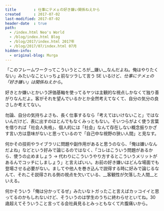 ```yaml
---
title        : 仕事にテメェの好き嫌い関係ねえから
created      : 2017-07-02
last-modified: 2017-07-02
header-date  : true
path:
  - /index.html Neo's World
  - /blog/index.html Blog
  - /blog/2017/index.html 2017年
  - /blog/2017/07/index.html 07月
hidden-info:
  - original-blog: Murga
---
```


「このフレームワークってこういうところが__嫌い__なんだよね。俺はやりたくない」みたいなこといっちょ前なツラして言う SE いるけど、_仕事にテメェの「好き嫌い」は関係ねえから_。

好きとか嫌いとかいう評価基軸を使ってるヤツは主観的な視点しかなくて独り善がりなんだよ。客がそれを望んでいるかとか全然考えてなくて、自分の気分の良さしか考えてない。

勿論、自分の気持ちよさも、長く仕事するなら「考えてはいけないこと」ではないんだけど、表に出すのはとんでもなくみっともない。そいつらがよく使う言葉を借りれば「社会人失格」、個人的には「社会」なんて存在しない概念振りかざす言い方は意味がないと思っているので「自己中な視野の狭い人間」と見なす。

何かその技術やライブラリに問題や副作用があると思うのなら、「俺は嫌いなんだよね」などという好みで論じるのではなく、「コレはこういう問題があるから、使うの止めましょう → 代わりにこういうやり方するとこういうメリットがあるんでコッチにしましょう」と言えばいい。お前の好き嫌いはどんな場面でも登場させる必要がない。ましてや他人を巻き込んで説得する時に好みで論じるなんて、それこそ説得される側の視点を欠いている、__客観性が欠落した人間__といえる。

何かそういう「俺は分かってるぜ」みたいなトガったこと言えばカッコイイと思ってるのかもしれないけど、そういうのは学生のうちに終わらせといてね。30歳超えてそういうこと言ってる会社員見るとみっともなくて片腹痛いから。
